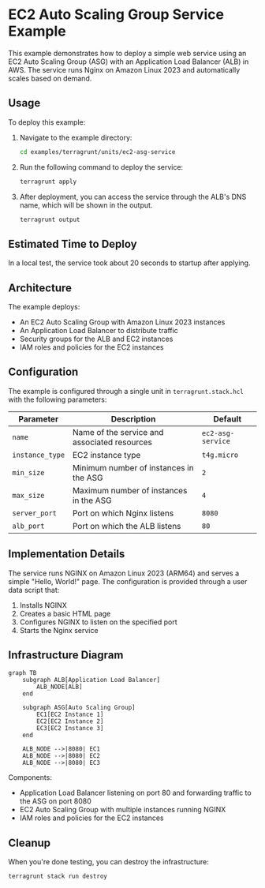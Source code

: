 # EC2 Auto Scaling Group Service Example

This example demonstrates how to deploy a simple web service using an EC2 Auto Scaling Group (ASG) with an Application Load Balancer (ALB) in AWS. The service runs Nginx on Amazon Linux 2023 and automatically scales based on demand.

## Usage

To deploy this example:

1. Navigate to the example directory:

   ```bash
   cd examples/terragrunt/units/ec2-asg-service
   ```

2. Run the following command to deploy the service:

   ```bash
   terragrunt apply
   ```

3. After deployment, you can access the service through the ALB's DNS name, which will be shown in the output.

   ```bash
   terragrunt output
   ```

## Estimated Time to Deploy

In a local test, the service took about 20 seconds to startup after applying.

## Architecture

The example deploys:

- An EC2 Auto Scaling Group with Amazon Linux 2023 instances
- An Application Load Balancer to distribute traffic
- Security groups for the ALB and EC2 instances
- IAM roles and policies for the EC2 instances

## Configuration

The example is configured through a single unit in `terragrunt.stack.hcl` with the following parameters:

| Parameter | Description | Default |
|-----------|-------------|---------|
| `name` | Name of the service and associated resources | `ec2-asg-service` |
| `instance_type` | EC2 instance type | `t4g.micro` |
| `min_size` | Minimum number of instances in the ASG | `2` |
| `max_size` | Maximum number of instances in the ASG | `4` |
| `server_port` | Port on which Nginx listens | `8080` |
| `alb_port` | Port on which the ALB listens | `80` |

## Implementation Details

The service runs NGINX on Amazon Linux 2023 (ARM64) and serves a simple "Hello, World!" page. The configuration is provided through a user data script that:

1. Installs NGINX
2. Creates a basic HTML page
3. Configures NGINX to listen on the specified port
4. Starts the Nginx service

## Infrastructure Diagram

```mermaid
graph TB
    subgraph ALB[Application Load Balancer]
        ALB_NODE[ALB]
    end

    subgraph ASG[Auto Scaling Group]
        EC1[EC2 Instance 1]
        EC2[EC2 Instance 2]
        EC3[EC2 Instance 3]
    end

    ALB_NODE -->|8080| EC1
    ALB_NODE -->|8080| EC2
    ALB_NODE -->|8080| EC3
```

Components:

- Application Load Balancer listening on port 80 and forwarding traffic to the ASG on port 8080
- EC2 Auto Scaling Group with multiple instances running NGINX
- IAM roles and policies for the EC2 instances

## Cleanup

When you're done testing, you can destroy the infrastructure:

```bash
terragrunt stack run destroy
```
